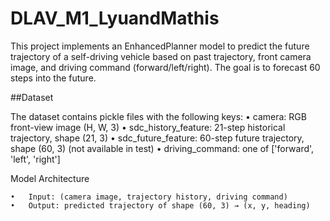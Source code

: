 # DLAV_M1_LyuandMathis
This project implements an EnhancedPlanner model to predict the future trajectory of a self-driving vehicle based on past trajectory, front camera image, and driving command (forward/left/right). The goal is to forecast 60 steps into the future.

##Dataset

The dataset contains pickle files with the following keys:
	•	camera: RGB front-view image (H, W, 3)
	•	sdc_history_feature: 21-step historical trajectory, shape (21, 3)
	•	sdc_future_feature: 60-step future trajectory, shape (60, 3) (not available in test)
	•	driving_command: one of ['forward', 'left', 'right']

 Model Architecture

 	•	Input: (camera image, trajectory history, driving command)
	•	Output: predicted trajectory of shape (60, 3) → (x, y, heading)
